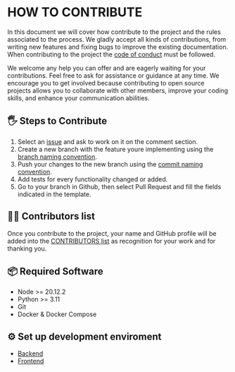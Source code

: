 # HOW TO CONTRIBUTE

In this document we will cover how contribute to the project and the rules associated to the process. We gladly accept all kinds of contributions, from writing new features and fixing bugs to improve the existing documentation. When contributing to the project the [code of conduct](CODE_OF_CONDUCT.md) must be followed.

We welcome any help you can offer and are eagerly waiting for your contributions.
Feel free to ask for assistance or guidance at any time. We encourage you to get involved because contributing to open source projects allows you to collaborate with other members,
improve your coding skills, and enhance your communication abilities.

## 🖐️ Steps to Contribute

1. Select an [issue](https://github.com/AntonioMrtz/SpotifyElectron/issues) and ask to work on it on the comment section.
2. Create a new branch with the feature youre implementing using the [branch naming convention](Git-Convention.md).
3. Push your changes to the new branch using the [commit naming convention](Git-Convention.md).
4. Add tests for every functionality changed or added.
5. Go to your branch in Github, then select Pull Request and fill the fields indicated in the template.

## 🙍‍♂️ Contributors list

Once you contribute to the project, your name and GitHub profile will be added into the [CONTRIBUTORS list](CONTRIBUTORS.md) as recognition for your work and for thanking you.

## 📦 Required Software

- Node >= 20.12.2
- Python >= 3.11
- Git
- Docker & Docker Compose

## ⚙ Set up development enviroment

- [Backend](backend/SETUP.md)
- [Frontend](frontend/SETUP.md)
